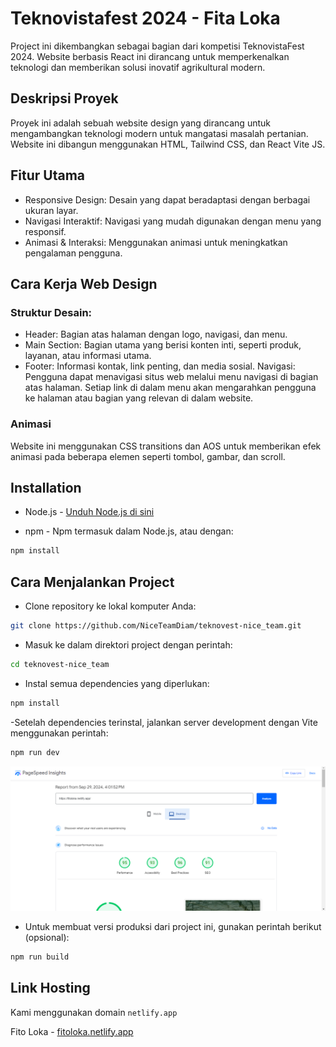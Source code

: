 # Teknovistafest 2024 - Fita Loka

Project ini dikembangkan sebagai bagian dari kompetisi TeknovistaFest 2024. Website berbasis React ini dirancang untuk memperkenalkan teknologi dan memberikan solusi inovatif agrikultural modern.

## Deskripsi Proyek

Proyek ini adalah sebuah website design yang dirancang untuk mengambangkan teknologi modern untuk mangatasi masalah pertanian. Website ini dibangun menggunakan HTML, Tailwind CSS, dan React Vite JS.

## Fitur Utama
- Responsive Design: Desain yang dapat beradaptasi dengan berbagai ukuran layar.
- Navigasi Interaktif: Navigasi yang mudah digunakan dengan menu yang responsif.
- Animasi & Interaksi: Menggunakan animasi untuk meningkatkan pengalaman pengguna.

## Cara Kerja Web Design

### Struktur Desain:

- Header: Bagian atas halaman dengan logo, navigasi, dan menu.
- Main Section: Bagian utama yang berisi konten inti, seperti produk, layanan, atau informasi utama.
- Footer: Informasi kontak, link penting, dan media sosial.
Navigasi: Pengguna dapat menavigasi situs web melalui menu navigasi di bagian atas halaman. Setiap link di dalam menu akan mengarahkan pengguna ke halaman atau bagian yang relevan di dalam website.

### Animasi

Website ini menggunakan CSS transitions dan AOS untuk memberikan efek animasi pada beberapa elemen seperti tombol, gambar, dan scroll.

## Installation

- Node.js - [Unduh Node.js di sini](https://nodejs.org/en)

- npm - Npm termasuk dalam Node.js, atau dengan:

```bash
npm install
```

## Cara Menjalankan Project

- Clone repository ke lokal komputer Anda:

```bash
git clone https://github.com/NiceTeamDiam/teknovest-nice_team.git
```

- Masuk ke dalam direktori project dengan perintah:

```bash
cd teknovest-nice_team
```

- Instal semua dependencies yang diperlukan:

```bash
npm install
```

-Setelah dependencies terinstal, jalankan server development dengan Vite menggunakan perintah:

```bash
npm run dev
```
![Alt Text](./Lighthouse_fitoloka.png)

- Untuk membuat versi produksi dari project ini, gunakan perintah berikut (opsional):

```bash
npm run build
```



## Link Hosting

Kami menggunakan domain `netlify.app`

Fito Loka - [fitoloka.netlify.app](https://fitoloka.netlify.app/)
